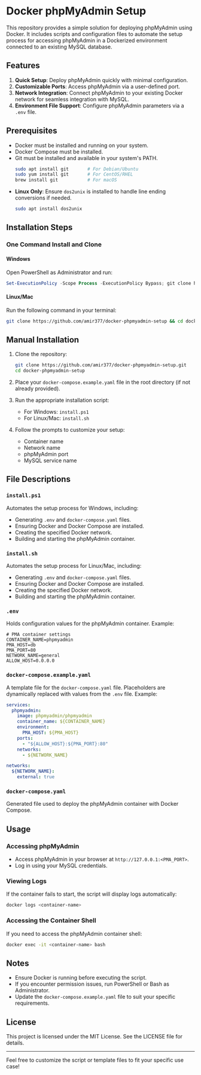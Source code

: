 
# Docker phpMyAdmin Setup

This repository provides a simple solution for deploying phpMyAdmin using Docker. It includes scripts and configuration files to automate the setup process for accessing phpMyAdmin in a Dockerized environment connected to an existing MySQL database.

## Features

1. **Quick Setup**: Deploy phpMyAdmin quickly with minimal configuration.
2. **Customizable Ports**: Access phpMyAdmin via a user-defined port.
3. **Network Integration**: Connect phpMyAdmin to your existing Docker network for seamless integration with MySQL.
4. **Environment File Support**: Configure phpMyAdmin parameters via a `.env` file.

## Prerequisites

- Docker must be installed and running on your system.
- Docker Compose must be installed.
- Git must be installed and available in your system's PATH.
  ```bash
  sudo apt install git       # For Debian/Ubuntu
  sudo yum install git       # For CentOS/RHEL
  brew install git           # For macOS
  ```
- **Linux Only**: Ensure `dos2unix` is installed to handle line ending conversions if needed.
  ```bash
  sudo apt install dos2unix
  ```

## Installation Steps

### One Command Install and Clone

#### Windows

Open PowerShell as Administrator and run:
```powershell
Set-ExecutionPolicy -Scope Process -ExecutionPolicy Bypass; git clone https://github.com/amir377/docker-phpmyadmin-setup; cd docker-phpmyadmin-setup; ./install.ps1
```

#### Linux/Mac

Run the following command in your terminal:
```bash
git clone https://github.com/amir377/docker-phpmyadmin-setup && cd docker-phpmyadmin-setup && dos2unix install.sh && chmod +x install.sh && ./install.sh
```

## Manual Installation

1. Clone the repository:
   ```bash
   git clone https://github.com/amir377/docker-phpmyadmin-setup.git
   cd docker-phpmyadmin-setup
   ```

2. Place your `docker-compose.example.yaml` file in the root directory (if not already provided).

3. Run the appropriate installation script:
    - For Windows: `install.ps1`
    - For Linux/Mac: `install.sh`

4. Follow the prompts to customize your setup:
    - Container name
    - Network name
    - phpMyAdmin port
    - MySQL service name

## File Descriptions

### `install.ps1`

Automates the setup process for Windows, including:

- Generating `.env` and `docker-compose.yaml` files.
- Ensuring Docker and Docker Compose are installed.
- Creating the specified Docker network.
- Building and starting the phpMyAdmin container.

### `install.sh`

Automates the setup process for Linux/Mac, including:

- Generating `.env` and `docker-compose.yaml` files.
- Ensuring Docker and Docker Compose are installed.
- Creating the specified Docker network.
- Building and starting the phpMyAdmin container.

### `.env`

Holds configuration values for the phpMyAdmin container. Example:

```env
# PMA container settings
CONTAINER_NAME=phpmyadmin
PMA_HOST=db
PMA_PORT=80
NETWORK_NAME=general
ALLOW_HOST=0.0.0.0
```

### `docker-compose.example.yaml`

A template file for the `docker-compose.yaml` file. Placeholders are dynamically replaced with values from the `.env` file. Example:

```yaml
services:
  phpmyadmin:
    image: phpmyadmin/phpmyadmin
    container_name: ${CONTAINER_NAME}
    environment:
      PMA_HOST: ${PMA_HOST}
    ports:
      - "${ALLOW_HOST}:${PMA_PORT}:80"
    networks:
      - ${NETWORK_NAME}

networks:
  ${NETWORK_NAME}:
    external: true
```

### `docker-compose.yaml`

Generated file used to deploy the phpMyAdmin container with Docker Compose.

## Usage

### Accessing phpMyAdmin

- Access phpMyAdmin in your browser at `http://127.0.0.1:<PMA_PORT>`.
- Log in using your MySQL credentials.

### Viewing Logs

If the container fails to start, the script will display logs automatically:

```bash
docker logs <container-name>
```

### Accessing the Container Shell

If you need to access the phpMyAdmin container shell:

```bash
docker exec -it <container-name> bash
```

## Notes

- Ensure Docker is running before executing the script.
- If you encounter permission issues, run PowerShell or Bash as Administrator.
- Update the `docker-compose.example.yaml` file to suit your specific requirements.

## License

This project is licensed under the MIT License. See the LICENSE file for details.

---

Feel free to customize the script or template files to fit your specific use case!
